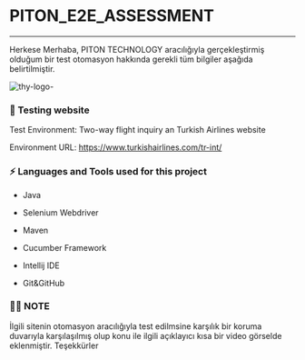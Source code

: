 # PITON_E2E_ASSESSMENT
___
Herkese Merhaba, 
PITON TECHNOLOGY aracılığıyla gerçekleştirmiş olduğum bir test otomasyon hakkında gerekli tüm bilgiler aşağıda belirtilmiştir.

![thy-logo-](https://user-images.githubusercontent.com/101811316/221964251-1725a56c-7b68-4a53-a822-91826b506825.jpg)


<h3 align=“left”> 🔭 Testing website </h4>
Test Environment: Two-way flight inquiry an Turkish Airlines website

Environment URL: https://www.turkishairlines.com/tr-int/

 <h3 align=“left”> ⚡ Languages and Tools used for this project </h4>

 - Java
 
 - Selenium Webdriver

 - Maven
 
 - Cucumber Framework


 - Intellij IDE

 - Git&GitHub
 

<h3 align="left"> 👨‍💻 NOTE </h3>

İlgili sitenin otomasyon aracılığıyla test edilmsine karşılık bir koruma duvarıyla karşılaşılmış olup konu ile ilgili açıklayıcı kısa bir video görselde eklenmiştir.
Teşekkürler 

